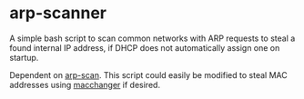 # arp-scanner
A simple bash script to scan common networks with ARP requests to steal a found internal IP address, if DHCP does not automatically assign one on startup.

Dependent on [arp-scan](https://github.com/royhills/arp-scan).
This script could easily be modified to steal MAC addresses using [macchanger](https://github.com/alobbs/macchanger) if desired.
